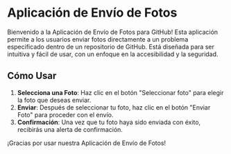 # Aplicación de Envío de Fotos

Bienvenido a la Aplicación de Envío de Fotos para GitHub! Esta aplicación permite a los usuarios enviar fotos directamente a un problema especificado dentro de un repositorio de GitHub. Está diseñada para ser intuitiva y fácil de usar, con un enfoque en la accesibilidad y la seguridad.

## Cómo Usar

1. **Selecciona una Foto**: Haz clic en el botón "Seleccionar foto" para elegir la foto que deseas enviar.
2. **Enviar**: Después de seleccionar tu foto, haz clic en el botón "Enviar Foto" para proceder con el envío.
3. **Confirmación**: Una vez que tu foto haya sido enviada con éxito, recibirás una alerta de confirmación.

¡Gracias por usar nuestra Aplicación de Envío de Fotos!
